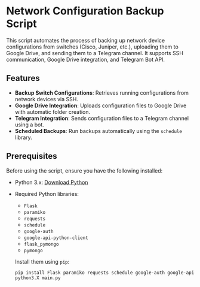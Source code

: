# Network Configuration Backup Script

This script automates the process of backing up network device configurations from switches (Cisco, Juniper, etc.), uploading them to Google Drive, and sending them to a Telegram channel. It supports SSH communication, Google Drive integration, and Telegram Bot API.

## Features
- **Backup Switch Configurations**: Retrieves running configurations from network devices via SSH.
- **Google Drive Integration**: Uploads configuration files to Google Drive with automatic folder creation.
- **Telegram Integration**: Sends configuration files to a Telegram channel using a bot.
- **Scheduled Backups**: Run backups automatically using the `schedule` library.

## Prerequisites

Before using the script, ensure you have the following installed:

- Python 3.x: [Download Python](https://www.python.org/downloads/)
- Required Python libraries: 
  - `Flask`
  - `paramiko`
  - `requests`
  - `schedule`
  - `google-auth`
  - `google-api-python-client`
  - `flask_pymongo`
  - `pymongo`

  Install them using `pip`:
  ```bash
  pip install Flask paramiko requests schedule google-auth google-api-python-client flask_pymongo pymongo
  python3.X main.py


